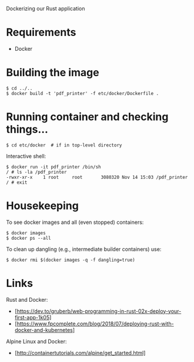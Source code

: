 Dockerizing our Rust application

# Requirements

* Docker 

# Building the image

    $ cd ../..
    $ docker build -t 'pdf_printer' -f etc/docker/Dockerfile .

# Running container and checking things...

    $ cd etc/docker  # if in top-level directory

Interactive shell:

    $ docker run -it pdf_printer /bin/sh
    / # ls -la /pdf_printer
    -rwxr-xr-x    1 root     root       3080320 Nov 14 15:03 /pdf_printer
    / # exit

# Housekeeping

To see docker images and all (even stopped) containers:

    $ docker images
    $ docker ps --all
    
To clean up dangling (e.g., intermediate builder containers) use:

    $ docker rmi $(docker images -q -f dangling=true)

# Links

Rust and Docker:
* [https://dev.to/gruberb/web-programming-in-rust-02x-deploy-your-first-app-1k05]
* [https://www.fpcomplete.com/blog/2018/07/deploying-rust-with-docker-and-kubernetes]

Alpine Linux and Docker:
* [http://containertutorials.com/alpine/get_started.html]
